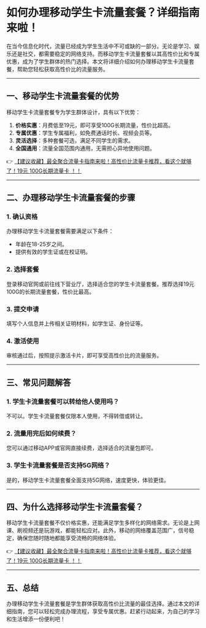 # 如何办理移动学生卡流量套餐？详细指南来啦！

在当今信息化时代，流量已经成为学生生活中不可或缺的一部分。无论是学习、娱乐还是社交，都需要稳定的网络支持。而移动学生卡流量套餐以其高性价比和专属优惠，成为了学生群体的热门选择。本文将详细介绍如何办理移动学生卡流量套餐，帮助您轻松获取高性价比的流量服务。

---

## 一、移动学生卡流量套餐的优势

移动学生卡流量套餐专为学生群体设计，具有以下优势：

1. **价格实惠**：月费低至19元，即可享受100G长期流量，性价比超高。  
2. **专属优惠**：学生专属福利，如免费通话时长、视频会员等。  
3. **灵活选择**：多种套餐可选，满足不同学生的需求。  
4. **全国通用**：流量全国范围内通用，无需担心异地使用问题。

👉 [【建议收藏】最全聚合流量卡指南来啦！高性价比流量卡推荐，看这个就够了！19元 100G长期流量卡 ！！](https://bit.ly/Liuliangka)

---

## 二、办理移动学生卡流量套餐的步骤

### 1. 确认资格  
办理移动学生卡流量套餐需要满足以下条件：  
- 年龄在18-25岁之间。  
- 提供有效的学生证或在校证明。

### 2. 选择套餐  
登录移动官网或前往线下营业厅，选择适合您的学生卡流量套餐。推荐选择19元100G的长期流量套餐，性价比最高。

### 3. 提交申请  
填写个人信息并上传相关证明材料，如学生证、身份证等。

### 4. 激活使用  
审核通过后，按照提示激活卡片，即可享受高性价比的流量服务。

---

## 三、常见问题解答

### 1. 学生卡流量套餐可以转给他人使用吗？  
不可以。学生卡流量套餐仅限本人使用，不得转借或转让。

### 2. 流量用完后如何续费？  
您可以通过移动APP或官网直接续费，选择适合的流量包即可。

### 3. 学生卡流量套餐是否支持5G网络？  
是的，移动学生卡流量套餐全面支持5G网络，速度更快，体验更佳。

---

## 四、为什么选择移动学生卡流量套餐？

移动学生卡流量套餐不仅价格实惠，还能满足学生多样化的网络需求。无论是上网课、刷视频还是玩游戏，都能轻松应对。此外，移动的网络覆盖范围广，信号稳定，确保您随时随地都能享受流畅的网络体验。

👉 [【建议收藏】最全聚合流量卡指南来啦！高性价比流量卡推荐，看这个就够了！19元 100G长期流量卡 ！！](https://bit.ly/Liuliangka)

---

## 五、总结

办理移动学生卡流量套餐是学生群体获取高性价比流量的最佳选择。通过本文的详细指南，您可以轻松完成办理流程，享受专属优惠。赶紧行动起来，为自己的学习和生活增添一份便利吧！